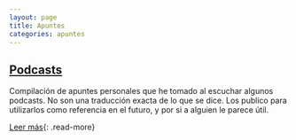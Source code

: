 ```yaml
---
layout: page
title: Apuntes
categories: apuntes
---
```


## [Podcasts](podcasts)

Compilación de apuntes personales que he tomado al escuchar algunos podcasts. No
son una traducción exacta de lo que se dice. Los publico para utilizarlos como
referencia en el futuro, y por si a alguien le parece útil.

[Leer más](podcasts){: .read-more}
